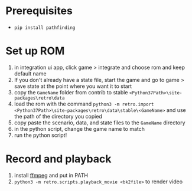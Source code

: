 # Prerequisites

- `pip install pathfinding`

# Set up ROM

1. in integration ui app, click game > integrate and choose rom and keep default name
2. If you don't already have a state file, start the game and go to game > save state at the point where you want it to start
3. copy the `GameName` folder from contrib to stable `<Python37Path>\site-packages\retro\data`
4. load the rom with the command `python3 -m retro.import <Python37Path>\site-packages\retro\data\stable\<GameName>` and use the path of the directory you copied
5. copy paste the scenario, data, and state files to the `GameName` directory
6. in the python script, change the game name to match
7. run the python script!

# Record and playback

1. install [ffmpeg](https://github.com/BtbN/FFmpeg-Builds/releases) and put in PATH
2. `python3 -m retro.scripts.playback_movie <bk2file>` to render video